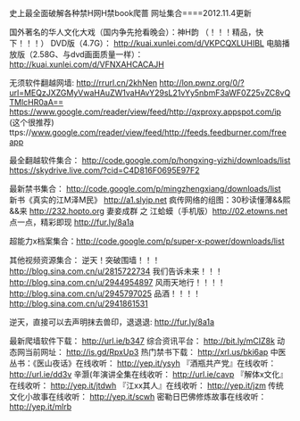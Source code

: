 史上最全面破解各种禁H网H禁book爬蔷 网址集合====2012.11.4更新

国外著名的华人文化大戏（国内争先抢看晚会）：神H韵 （！！！精品，快下！！！）
DVD版（4.7G）：
http://kuai.xunlei.com/d/VKPCQXLUHIBL
电脑播放版（2.58G、与dvd画面质量一样）：
http://kuai.xunlei.com/d/VFNXAHCACAJH

无须软件翻越网墙:
http://rrurl.cn/2khNen
http://lon.pwnz.org/0/?url=MEQzJXZGMyVwaHAuZW1vaHAvY29sL21vYy5nbmF3aWF0Z25vZC8vQTMlcHR0aA==
https://www.google.com/reader/view/feed/http://qxproxy.appspot.com/ip  (这个很推荐)
ttps://www.google.com/reader/view/feed/http://feeds.feedburner.com/freeapp

最全翻越软件集合：
http://code.google.com/p/hongxing-yizhi/downloads/list
https://skydrive.live.com/?cid=C4D816F0695E97F2

最新禁书集合：
http://code.google.com/p/mingzhengxiang/downloads/list
新书《真实的江M泽M民》 http://a1.slyip.net
疯传网络的组图：30秒读懂薄&&熙&&来
http://232.hopto.org
妻妾成群 之 江蛤蟆（手机版）http://02.etowns.net
点一点，精彩即现 http://fur.ly/8a1a

超能力x档案集合：http://code.google.com/p/super-x-power/downloads/list

其他视频资源集合：
逆天！突破围墙！！！http://blog.sina.com.cn/u/2815722734
我们告诉未来！！！http://blog.sina.com.cn/u/2944954897
风雨天地行！！！！http://blog.sina.com.cn/u/2945797025
品酒！！！！http://blog.sina.com.cn/u/2941861531

逆天，直接可以去声明抹去兽印，退退退: http://fur.ly/8a1a


最新爬墙软件下载： http://url.ie/b347
综合资讯平台： http://bit.ly/mCIZ8k
动态网当前网址： http://is.gd/RpxUp3
热门禁书下载： http://xrl.us/bki6ap
中医丛书：《医山夜话》在线收听： http://yep.it/ysyh
『酒瓶共产党』在线收听： http://url.ie/dd3v
辛灏(年演讲全集在线收听： http://url.ie/cavp
『解体x文化』在线收听： http://yep.it/jtdwh
『江xx其人』在线收听： http://yep.it/jzm
传统文化小故事在线收听： http://yep.it/scwh
密勒日巴佛修炼故事在线收听： http://yep.it/mlrb